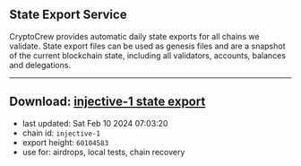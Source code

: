 ## State Export Service
CryptoCrew provides automatic daily state exports for all chains we validate. State export files can be used as genesis files and are a snapshot of the current blockchain state, including all validators, accounts, balances and delegations.

---
**Download: [injective-1 state export](https://dl.ccvalidators.com/SERVICE/injective/injective-1_export_60104583.json)**
---

- last updated: Sat Feb 10 2024 07:03:20
- chain id: `injective-1`
- export height: `60104583`
- use for: airdrops, local tests, chain recovery
